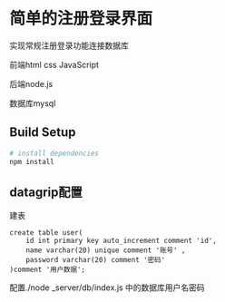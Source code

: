 # 简单的注册登录界面

实现常规注册登录功能连接数据库

前端html css JavaScript

后端node.js

数据库mysql

## Build Setup

``` bash
# install dependencies
npm install
```

## datagrip配置

建表

```
create table user(
    id int primary key auto_increment comment 'id',
    name varchar(20) unique comment '账号' ,
    password varchar(20) comment '密码'
)comment '用户数据';
```

配置./node _server/db/index.js 中的数据库用户名密码
